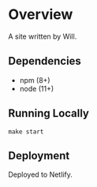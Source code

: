 # Overview

A site written by Will.

## Dependencies

- npm (8+)
- node (11+)

## Running Locally

`make start`

## Deployment

Deployed to Netlify. 

